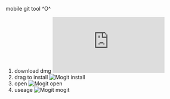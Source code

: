 mobile git tool ^O^

  1. download dmg
  ![Mogit dmg download][0]
  2. drag to install
  ![Mogit install][1]
  3. open
  ![Mogit open][2]
  4. useage
  ![Mogit mogit][3]

[0]: http://svn.douban.com/projects/shire/attachment/wiki/bear/androidDoc/design/mogit.dmg
[1]: http://c.dapps.douban.com/p/10075/o-545x640.png
[2]: http://c.dapps.douban.com/p/10074/o-1107x656.png
[3]: http://c.dapps.douban.com/p/10076/o-668x521.png
